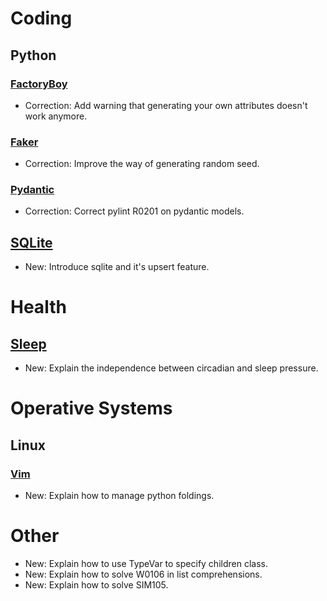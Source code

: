 # Coding

## Python

### [FactoryBoy](factoryboy.md)

* Correction: Add warning that generating your own attributes doesn't work anymore.

### [Faker](faker.md)

* Correction: Improve the way of generating random seed.

### [Pydantic](pydantic.md)

* Correction: Correct pylint R0201 on pydantic models.

## [SQLite](sqlite.md)

* New: Introduce sqlite and it's upsert feature.

# Health

## [Sleep](sleep.md)

* New: Explain the independence between circadian and sleep pressure.

# Operative Systems

## Linux

### [Vim](vim.md)

* New: Explain how to manage python foldings.

# Other

* New: Explain how to use TypeVar to specify children class.
* New: Explain how to solve W0106 in list comprehensions.
* New: Explain how to solve SIM105.